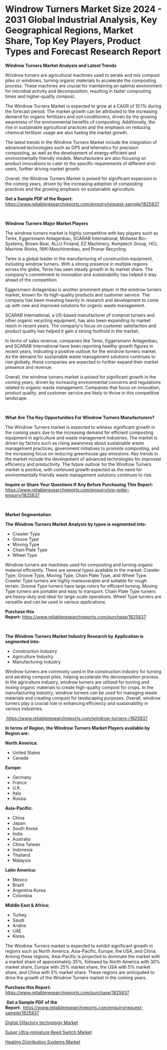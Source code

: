 <p><h1>Windrow Turners Market Size 2024 - 2031 Global Industrial Analysis, Key Geographical Regions, Market Share, Top Key Players, Product Types and Forecast Research Report</h1></p><p><strong>Windrow Turners Market Analysis and Latest Trends</strong></p>
<p><p>Windrow turners are agricultural machines used to aerate and mix compost piles or windrows, turning organic materials to accelerate the composting process. These machines are crucial for maintaining an optimal environment for microbial activity and decomposition, resulting in faster composting times and higher-quality compost.</p><p>The Windrow Turners Market is expected to grow at a CAGR of 10.1% during the forecast period. The market growth can be attributed to the increasing demand for organic fertilizers and soil conditioners, driven by the growing awareness of the environmental benefits of composting. Additionally, the rise in sustainable agricultural practices and the emphasis on reducing chemical fertilizer usage are also fueling the market growth.</p><p>The latest trends in the Windrow Turners Market include the integration of advanced technologies such as GPS and telematics for precision composting, as well as the development of energy-efficient and environmentally friendly models. Manufacturers are also focusing on product innovations to cater to the specific requirements of different end-users, further driving market growth.</p><p>Overall, the Windrow Turners Market is poised for significant expansion in the coming years, driven by the increasing adoption of composting practices and the growing emphasis on sustainable agriculture.</p></p>
<p><strong>Get a Sample PDF of the Report:&nbsp;</strong> <a href="https://www.reliableresearchreports.com/enquiry/request-sample/1825837">https://www.reliableresearchreports.com/enquiry/request-sample/1825837</a></p>
<p>&nbsp;</p>
<p><strong>Windrow Turners Major Market Players</strong></p>
<p><p>The windrow turners market is highly competitive with key players such as Terex, Eggersmann Anlagenbau, SCARAB International, Midwest Bio-Systems, Brown Bear, ALLU Finland, EZ Machinery, Komptech Group, HCL Machine Works, IWK-Maschinenbau, and Pronar Recycling.</p><p>Terex is a global leader in the manufacturing of construction equipment, including windrow turners. With a strong presence in multiple regions across the globe, Terex has seen steady growth in its market share. The company's commitment to innovation and sustainability has helped it stay ahead of the competition.</p><p>Eggersmann Anlagenbau is another prominent player in the windrow turners market, known for its high-quality products and customer service. The company has been investing heavily in research and development to come up with new and improved solutions for organic waste management.</p><p>SCARAB International, a US-based manufacturer of compost turners and other organic recycling equipment, has also been expanding its market reach in recent years. The company's focus on customer satisfaction and product quality has helped it gain a strong foothold in the market.</p><p>In terms of sales revenue, companies like Terex, Eggersmann Anlagenbau, and SCARAB International have been reporting healthy growth figures in recent years, indicating a positive outlook for the windrow turners market. As the demand for sustainable waste management solutions continues to rise globally, these companies are expected to further expand their market presence and revenue.</p><p>Overall, the windrow turners market is poised for significant growth in the coming years, driven by increasing environmental concerns and regulations related to organic waste management. Companies that focus on innovation, product quality, and customer service are likely to thrive in this competitive landscape.</p></p>
<p>&nbsp;</p>
<p><strong>What Are The Key Opportunities For Windrow Turners Manufacturers?</strong></p>
<p><p>The Windrow Turners market is expected to witness significant growth in the coming years due to the increasing demand for efficient composting equipment in agriculture and waste management industries. The market is driven by factors such as rising awareness about sustainable waste management practices, government initiatives to promote composting, and the increasing focus on reducing greenhouse gas emissions. Key trends in the market include the development of advanced technologies for improved efficiency and productivity. The future outlook for the Windrow Turners market is positive, with continued growth expected as the need for environmentally friendly waste management solutions continues to rise.</p></p>
<p><strong>Inquire or Share Your Questions If Any Before Purchasing This Report:</strong> <a href="https://www.reliableresearchreports.com/enquiry/pre-order-enquiry/1825837">https://www.reliableresearchreports.com/enquiry/pre-order-enquiry/1825837</a></p>
<p>&nbsp;</p>
<p><strong>Market Segmentation</strong></p>
<p><strong>The Windrow Turners Market Analysis by types is segmented into:</strong></p>
<p><ul><li>Crawler Type</li><li>Groove Type</li><li>Moving Type</li><li>Chain Plate Type</li><li>Wheel Type</li></ul></p>
<p><p>Windrow turners are machines used for composting and turning organic material efficiently. There are several types available in the market: Crawler Type, Groove Type, Moving Type, Chain Plate Type, and Wheel Type. Crawler Type turners are highly maneuverable and suitable for rough terrain. Groove Type turners have large rotors for efficient turning. Moving Type turners are portable and easy to transport. Chain Plate Type turners are heavy-duty and ideal for large-scale operations. Wheel Type turners are versatile and can be used in various applications.</p></p>
<p><strong>Purchase this Report:&nbsp;</strong><a href="https://www.reliableresearchreports.com/purchase/1825837">https://www.reliableresearchreports.com/purchase/1825837</a></p>
<p>&nbsp;</p>
<p><strong>The Windrow Turners Market Industry Research by Application is segmented into:</strong></p>
<p><ul><li>Construction Industry</li><li>Agriculture Industry</li><li>Manufacturing Industry</li></ul></p>
<p><p>Windrow turners are commonly used in the construction industry for turning and aerating compost piles, helping accelerate the decomposition process. In the agriculture industry, windrow turners are utilized for turning and mixing organic materials to create high-quality compost for crops. In the manufacturing industry, windrow turners can be used for managing waste materials and creating compost for landscaping purposes. Overall, windrow turners play a crucial role in enhancing efficiency and sustainability in various industries.</p></p>
<p><a href="https://www.reliableresearchreports.com/windrow-turners-r1825837">&nbsp;https://www.reliableresearchreports.com/windrow-turners-r1825837</a></p>
<p><strong>In terms of Region, the Windrow Turners Market Players available by Region are:</strong></p>
<p>
    <p> <strong> North America: </strong>
        <ul>
            <li>United States</li>
            <li>Canada</li>
        </ul>
        </p> 
    <p> <strong> Europe: </strong>
        <ul>
            <li>Germany</li>
            <li>France</li>
            <li>U.K.</li>
            <li>Italy</li>
            <li>Russia</li>
        </ul>
        </p> 
    <p> <strong> Asia-Pacific: </strong>
        <ul>
            <li>China</li>
            <li>Japan</li>
            <li>South Korea</li>
            <li>India</li>
            <li>Australia</li>
            <li>China Taiwan</li>
            <li>Indonesia</li>
            <li>Thailand</li>
            <li>Malaysia</li>
        </ul>
        </p> 
    <p> <strong> Latin America: </strong>
        <ul>
            <li>Mexico</li>
            <li>Brazil</li>
            <li>Argentina Korea</li>
            <li>Colombia</li>
        </ul>
        </p> 
    <p> <strong> Middle East & Africa: </strong>
        <ul>
            <li>Turkey</li>
            <li>Saudi</li>
            <li>Arabia</li>
            <li>UAE</li>
            <li>Korea</li>
        </ul>
    </p>
    </p>
<p><p>The Windrow Turners market is expected to exhibit significant growth in regions such as North America, Asia-Pacific, Europe, the USA, and China. Among these regions, Asia-Pacific is projected to dominate the market with a market share of approximately 35%, followed by North America with 30% market share, Europe with 25% market share, the USA with 5% market share, and China with 5% market share. These regions are anticipated to drive the growth of the Windrow Turners market in the coming years.</p></p>
<p><strong>Purchase this Report: </strong><a href="https://www.reliableresearchreports.com/purchase/1825837">https://www.reliableresearchreports.com/purchase/1825837</a></p>
<p>&nbsp;<strong>Get a Sample PDF of the Report:&nbsp;&nbsp;</strong><a href="https://www.reliableresearchreports.com/enquiry/request-sample/1825837">https://www.reliableresearchreports.com/enquiry/request-sample/1825837</a></p>
<p><strong></strong></p>
<p><p><a href="https://github.com/dayanaaunders7856/Market-Research-Report-List-1/blob/main/digital-olfactory-technology-market.md">Digital Olfactory technology Market</a></p><p><a href="https://github.com/everettacocha978ryygf/Market-Research-Report-List-1/blob/main/super-ultra-miniature-reed-switch-market.md">Super Ultra-miniature Reed Switch Market</a></p><p><a href="https://view.publitas.com/reportprime-1/insights-into-heating-distribution-systems-market-share-and-competitive-landscape-for-period-from-2024-to-2031/">Heating Distribution Systems Market</a></p></p>